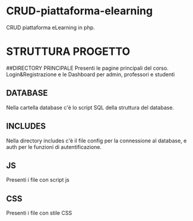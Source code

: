 # CRUD-piattaforma-elearning
CRUD piattaforma eLearning in php.

# STRUTTURA PROGETTO

##DIRECTORY PRINCIPALE
Presenti le pagine principali del corso. Login&Registrazione e le Dashboard per admin, professori e studenti

## DATABASE
Nella cartella database c'è lo script SQL della struttura del database.

## INCLUDES
Nella directory includes c'è il file config per la connessione al database, e auth per
le funzioni di autentificazione.

## JS
Presenti i file con script js

## CSS
Presenti i file con stile CSS
